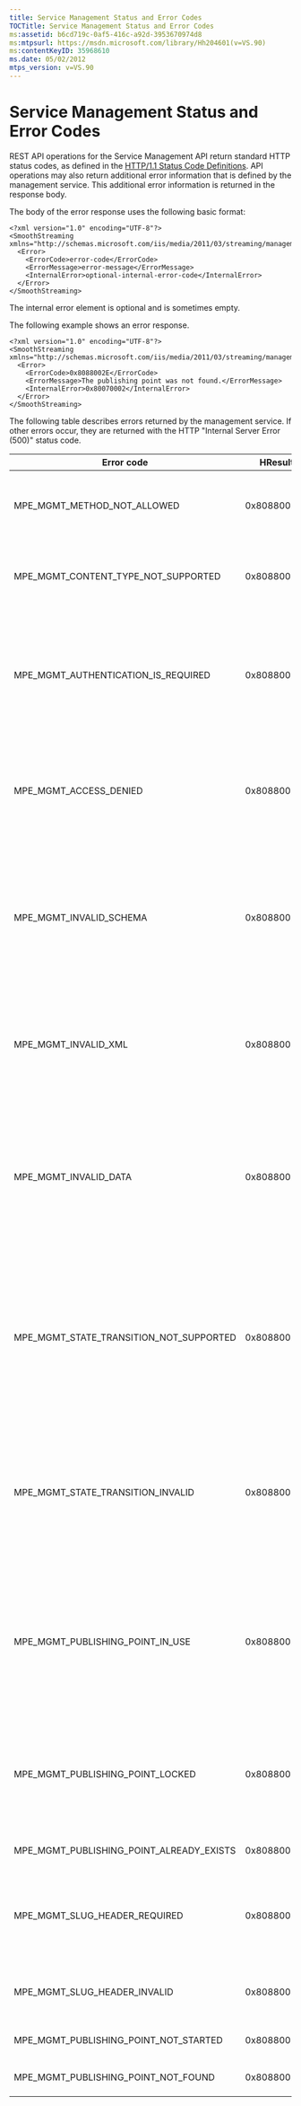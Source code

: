 ```yaml
---
title: Service Management Status and Error Codes
TOCTitle: Service Management Status and Error Codes
ms:assetid: b6cd719c-0af5-416c-a92d-3953670974d8
ms:mtpsurl: https://msdn.microsoft.com/library/Hh204601(v=VS.90)
ms:contentKeyID: 35968610
ms.date: 05/02/2012
mtps_version: v=VS.90
---
```


# Service Management Status and Error Codes

REST API operations for the Service Management API return standard HTTP status codes, as defined in the [HTTP/1.1 Status Code Definitions](http://www.w3.org/protocols/rfc2616/rfc2616-sec10.html). API operations may also return additional error information that is defined by the management service. This additional error information is returned in the response body.

The body of the error response uses the following basic format:

    <?xml version="1.0" encoding="UTF-8"?>
    <SmoothStreaming xmlns="http://schemas.microsoft.com/iis/media/2011/03/streaming/management">
      <Error>
        <ErrorCode>error-code</ErrorCode>
        <ErrorMessage>error-message</ErrorMessage>
        <InternalError>optional-internal-error-code</InternalError>
      </Error>
    </SmoothStreaming>

The internal error element is optional and is sometimes empty.

The following example shows an error response.

    <?xml version="1.0" encoding="UTF-8"?>
    <SmoothStreaming xmlns="http://schemas.microsoft.com/iis/media/2011/03/streaming/management">
      <Error>
        <ErrorCode>0x8088002E</ErrorCode>
        <ErrorMessage>The publishing point was not found.</ErrorMessage>
        <InternalError>0x80070002</InternalError>
      </Error>
    </SmoothStreaming>

The following table describes errors returned by the management service. If other errors occur, they are returned with the HTTP "Internal Server Error (500)" status code.

|Error code|HResult|Status code|Message|
|--- |--- |--- |--- |
|MPE_MGMT_METHOD_NOT_ALLOWED|0x80880020L|Method Not Allowed (405)|The HTTP method for the request is not allowed for the requested resource.|
|MPE_MGMT_CONTENT_TYPE_NOT_SUPPORTED|0x80880021L|Unsupported Media Type (415)|The Content Type header value of the request is either missing or not supported.|
|MPE_MGMT_AUTHENTICATION_IS_REQUIRED|0x80880022L|Unauthorized (401)|All requests to the management APIs must be authenticated. Please install and enable an appropriate IIS authentication module for this website.|
|MPE_MGMT_ACCESS_DENIED|0x80880023L|Unauthorized (401)|The authenticated user does not have the access level that is required in order to complete this operation.|
|MPE_MGMT_INVALID_SCHEMA|0x80880024L|Bad Request (400)|The resource is not valid according to its schema. For information about valid resource representations, please see the documentation for the supported schemas.|
|MPE_MGMT_INVALID_XML|0x80880025L|Bad Request (400)|The resource representation is not valid XML. Please make sure the resource representation is a valid XML document.|
|MPE_MGMT_INVALID_DATA|0x80880026L|Bad Request (400)|The resource contains one or more elements that contain invalid data. For information about valid resource representations, please see the documentation for the supported schemas.|
|MPE_MGMT_STATE_TRANSITION_NOT_SUPPORTED|0x80880027L|Bad Request (400)|The requested publishing point state is an internal state only and cannot be set via an API call. For information about valid state transitions, please refer to the API documentation.|
|MPE_MGMT_STATE_TRANSITION_INVALID|0x80880028L|Bad Request (400)|The publishing point cannot change from its current state to the requested one. For information about valid state transitions, please refer to the API documentation.|
|MPE_MGMT_PUBLISHING_POINT_IN_USE|0x80880029L|Bad Request (400)|The requested operation cannot be completed while the publishing point is in use. Please make sure the publishing point is in "Idle" state before attempting this operation.|
|MPE_MGMT_PUBLISHING_POINT_LOCKED|0x8088002AL|Bad Request (400)|The requested operation could not be completed because a conflicting operation was in progress. Please try again.|
|MPE_MGMT_PUBLISHING_POINT_ALREADY_EXISTS|0x8088002BL|Bad Request (400)|The publishing point already exists.|
|MPE_MGMT_SLUG_HEADER_REQUIRED|0x8088002CL|Bad Request (400)|The HTTP request must contain a Slug header that contains the path for the new publishing point file.|
|MPE_MGMT_SLUG_HEADER_INVALID|0x8088002DL|Bad Request (400)|The path for the publishing point file in the Slug header is not valid.|
|MPE_MGMT_PUBLISHING_POINT_NOT_STARTED|0x8088002FL|Bad Request (400)|The publishing point is not started.|
|MPE_MGMT_PUBLISHING_POINT_NOT_FOUND|0x8088002EL|Not Found (404)|The publishing point was not found.|
